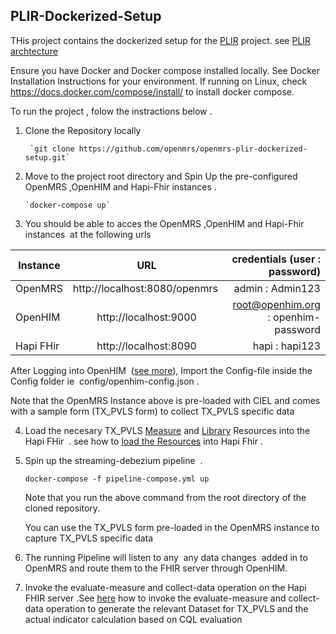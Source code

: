 ## PLIR-Dockerized-Setup
THis project contains the dockerized setup for the [PLIR](https://wiki.openmrs.org/pages/viewpage.action?pageId=235278351) project.
see [PLIR archtecture](https://wiki.openmrs.org/display/projects/Architectural+Design+Approach+to+support+an+integrated+approach+to+patient-level+indicator+reporting+for+OpenMRS)

Ensure you have Docker and Docker compose installed locally.
See Docker Installation Instructions for your environment.  If running on Linux, check https://docs.docker.com/compose/install/ to install docker compose.

To run the project , folow the instractions below .
1. Clone the Repository locally

        `git clone https://github.com/openmrs/openmrs-plir-dockerized-setup.git`

2. Move to the project root directory and Spin Up the pre-configured OpenMRS ,OpenHIM and Hapi-Fhir instances . 

       `docker-compose up`

  
  
3. You should be able to acces the OpenMRS ,OpenHIM and Hapi-Fhir instances  at the following urls



| Instance  |     URL       | credentials (user : password)|
|---------- |:-------------:|------:                       |
| OpenMRS   |  http://localhost:8080/openmrs  | admin : Admin123 |
| OpenHIM   |    http://localhost:9000  |  root@openhim.org : openhim-password |
| Hapi FHir | http://localhost:8090 |    hapi : hapi123|




After Logging into OpenHIM  ([see more](https://openhimreadthedocs.io/en/v1.4.0/getting-started.html)), Import the Config-file inside the Config folder ie  config/openhim-config.json .

Note that the OpenMRS Instance above is pre-loaded with CIEL and comes with a sample form (TX_PVLS form) to collect TX_PVLS specific data


4. Load the necesary TX_PVLS [Measure](https://wiki.openmrs.org/display/projects/FHIR+Measure+Resources+For+PLIR) and [Library](https://wiki.openmrs.org/display/projects/Sample+FHIR+CQL+Libraries+for+the+Calculation+of+TX_PVLS) Resources into the Hapi FHir  . see how to [load the Resources](https://wiki.openmrs.org/display/projects/Steps+For+Testing+Calculation+of+TX-PVLS+Indicator+Using+CQL) into Hapi Fhir .


5. Spin up the streaming-debezium pipeline  . 


       docker-compose -f pipeline-compose.yml up


   Note that you run the above command from the root directory of the cloned repository.



   You can use the TX_PVLS form pre-loaded in the OpenMRS instance to capture TX_PVLS specific data

  6. The running Pipeline will listen to any  any data changes  added in to OpenMRS and route them to the FHIR server through OpenHIM.

7. Invoke the evaluate-measure and collect-data operation on the Hapi FHIR server  .See [here](https://wiki.openmrs.org/display/projects/Steps+For+Testing+Calculation+of+TX-PVLS+Indicator+Using+CQL) how to invoke the evaluate-measure and collect-data operation to generate the relevant Dataset for TX_PVLS and the actual indicator calculation based on CQL evaluation